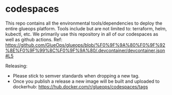 # codespaces


This repo contains all the environmental tools/dependencies to deploy the entire glueops platform. Tools include but are not limited to: terraform, helm, kubectl, etc. We primarily use this repository in all of our codespaces as well as github actions. Ref: https://github.com/GlueOps/glueops/blob/%F0%9F%9A%80%F0%9F%92%8E%F0%9F%99%8C%F0%9F%9A%80/.devcontainer/devcontainer.json#L5


Releasing:
- Please stick to semver standards when dropping a new tag.
- Once you publish a release a new image will be built and uploaded to dockerhub: https://hub.docker.com/r/glueops/codespaces/tags
